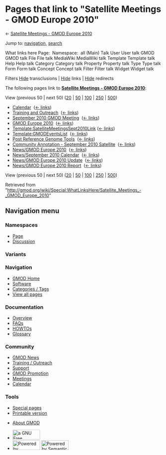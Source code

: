<div id="mw-page-base" class="noprint">

</div>

<div id="mw-head-base" class="noprint">

</div>

<div id="content" class="mw-body" role="main">

<span id="top"></span>

<div id="mw-js-message" style="display:none;">

</div>



# <span dir="auto">Pages that link to "Satellite Meetings - GMOD Europe 2010"</span>

<div id="bodyContent">

<div id="contentSub">

← [Satellite Meetings - GMOD Europe
2010](/wiki/Satellite_Meetings_-_GMOD_Europe_2010 "Satellite Meetings - GMOD Europe 2010")

</div>

<div id="jump-to-nav" class="mw-jump">

Jump to: [navigation](#mw-navigation), [search](#p-search)

</div>

<div id="mw-content-text">

What links here Page:  Namespace:  all (Main) Talk User User talk GMOD
GMOD talk File File talk MediaWiki MediaWiki talk Template Template talk
Help Help talk Category Category talk Property Property talk Type Type
talk Form Form talk Concept Concept talk Filter Filter talk Widget
Widget talk

Filters
[Hide](/mediawiki/index.php?title=Special:WhatLinksHere/Satellite_Meetings_-_GMOD_Europe_2010&hidetrans=1 "Special:WhatLinksHere/Satellite Meetings - GMOD Europe 2010")
transclusions \|
[Hide](/mediawiki/index.php?title=Special:WhatLinksHere/Satellite_Meetings_-_GMOD_Europe_2010&hidelinks=1 "Special:WhatLinksHere/Satellite Meetings - GMOD Europe 2010")
links \|
[Hide](/mediawiki/index.php?title=Special:WhatLinksHere/Satellite_Meetings_-_GMOD_Europe_2010&hideredirs=1 "Special:WhatLinksHere/Satellite Meetings - GMOD Europe 2010")
redirects

The following pages link to **[Satellite Meetings - GMOD Europe
2010](/wiki/Satellite_Meetings_-_GMOD_Europe_2010 "Satellite Meetings - GMOD Europe 2010")**:

View (previous 50 \| next 50)
([20](/mediawiki/index.php?title=Special:WhatLinksHere/Satellite_Meetings_-_GMOD_Europe_2010&limit=20 "Special:WhatLinksHere/Satellite Meetings - GMOD Europe 2010")
\|
[50](/mediawiki/index.php?title=Special:WhatLinksHere/Satellite_Meetings_-_GMOD_Europe_2010&limit=50 "Special:WhatLinksHere/Satellite Meetings - GMOD Europe 2010")
\|
[100](/mediawiki/index.php?title=Special:WhatLinksHere/Satellite_Meetings_-_GMOD_Europe_2010&limit=100 "Special:WhatLinksHere/Satellite Meetings - GMOD Europe 2010")
\|
[250](/mediawiki/index.php?title=Special:WhatLinksHere/Satellite_Meetings_-_GMOD_Europe_2010&limit=250 "Special:WhatLinksHere/Satellite Meetings - GMOD Europe 2010")
\|
[500](/mediawiki/index.php?title=Special:WhatLinksHere/Satellite_Meetings_-_GMOD_Europe_2010&limit=500 "Special:WhatLinksHere/Satellite Meetings - GMOD Europe 2010"))

- [Calendar](/wiki/Calendar "Calendar") ‎
  <span class="mw-whatlinkshere-tools">([←
  links](/mediawiki/index.php?title=Special:WhatLinksHere&target=Calendar "Special:WhatLinksHere"))</span>
- [Training and
  Outreach](/wiki/Training_and_Outreach "Training and Outreach") ‎
  <span class="mw-whatlinkshere-tools">([←
  links](/mediawiki/index.php?title=Special:WhatLinksHere&target=Training+and+Outreach "Special:WhatLinksHere"))</span>
- [September 2010 GMOD
  Meeting](/wiki/September_2010_GMOD_Meeting "September 2010 GMOD Meeting")
  ‎ <span class="mw-whatlinkshere-tools">([←
  links](/mediawiki/index.php?title=Special:WhatLinksHere&target=September+2010+GMOD+Meeting "Special:WhatLinksHere"))</span>
- [GMOD Europe 2010](/wiki/GMOD_Europe_2010 "GMOD Europe 2010") ‎
  <span class="mw-whatlinkshere-tools">([←
  links](/mediawiki/index.php?title=Special:WhatLinksHere&target=GMOD+Europe+2010 "Special:WhatLinksHere"))</span>
- [Template:SatelliteMeetingsSept2010Link](/wiki/Template:SatelliteMeetingsSept2010Link "Template:SatelliteMeetingsSept2010Link")
  ‎ <span class="mw-whatlinkshere-tools">([←
  links](/mediawiki/index.php?title=Special:WhatLinksHere&target=Template%3ASatelliteMeetingsSept2010Link "Special:WhatLinksHere"))</span>
- [Template:GMODEventsList](/wiki/Template:GMODEventsList "Template:GMODEventsList")
  ‎ <span class="mw-whatlinkshere-tools">([←
  links](/mediawiki/index.php?title=Special:WhatLinksHere&target=Template%3AGMODEventsList "Special:WhatLinksHere"))</span>
- [Post Reference Genome
  Tools](/wiki/Post_Reference_Genome_Tools "Post Reference Genome Tools")
  ‎ <span class="mw-whatlinkshere-tools">([←
  links](/mediawiki/index.php?title=Special:WhatLinksHere&target=Post+Reference+Genome+Tools "Special:WhatLinksHere"))</span>
- [Community Annotation - September 2010
  Satellite](/wiki/Community_Annotation_-_September_2010_Satellite "Community Annotation - September 2010 Satellite")
  ‎ <span class="mw-whatlinkshere-tools">([←
  links](/mediawiki/index.php?title=Special:WhatLinksHere&target=Community+Annotation+-+September+2010+Satellite "Special:WhatLinksHere"))</span>
- [News/GMOD Europe
  2010](/wiki/News/GMOD_Europe_2010 "News/GMOD Europe 2010") ‎
  <span class="mw-whatlinkshere-tools">([←
  links](/mediawiki/index.php?title=Special:WhatLinksHere&target=News%2FGMOD+Europe+2010 "Special:WhatLinksHere"))</span>
- [News/September 2010
  Calendar](/wiki/News/September_2010_Calendar "News/September 2010 Calendar")
  ‎ <span class="mw-whatlinkshere-tools">([←
  links](/mediawiki/index.php?title=Special:WhatLinksHere&target=News%2FSeptember+2010+Calendar "Special:WhatLinksHere"))</span>
- [News/GMOD Europe 2010
  Update](/wiki/News/GMOD_Europe_2010_Update "News/GMOD Europe 2010 Update")
  ‎ <span class="mw-whatlinkshere-tools">([←
  links](/mediawiki/index.php?title=Special:WhatLinksHere&target=News%2FGMOD+Europe+2010+Update "Special:WhatLinksHere"))</span>
- [News/GMOD Europe 2010
  Report](/wiki/News/GMOD_Europe_2010_Report "News/GMOD Europe 2010 Report")
  ‎ <span class="mw-whatlinkshere-tools">([←
  links](/mediawiki/index.php?title=Special:WhatLinksHere&target=News%2FGMOD+Europe+2010+Report "Special:WhatLinksHere"))</span>

View (previous 50 \| next 50)
([20](/mediawiki/index.php?title=Special:WhatLinksHere/Satellite_Meetings_-_GMOD_Europe_2010&limit=20 "Special:WhatLinksHere/Satellite Meetings - GMOD Europe 2010")
\|
[50](/mediawiki/index.php?title=Special:WhatLinksHere/Satellite_Meetings_-_GMOD_Europe_2010&limit=50 "Special:WhatLinksHere/Satellite Meetings - GMOD Europe 2010")
\|
[100](/mediawiki/index.php?title=Special:WhatLinksHere/Satellite_Meetings_-_GMOD_Europe_2010&limit=100 "Special:WhatLinksHere/Satellite Meetings - GMOD Europe 2010")
\|
[250](/mediawiki/index.php?title=Special:WhatLinksHere/Satellite_Meetings_-_GMOD_Europe_2010&limit=250 "Special:WhatLinksHere/Satellite Meetings - GMOD Europe 2010")
\|
[500](/mediawiki/index.php?title=Special:WhatLinksHere/Satellite_Meetings_-_GMOD_Europe_2010&limit=500 "Special:WhatLinksHere/Satellite Meetings - GMOD Europe 2010"))

</div>

<div class="printfooter">

Retrieved from
"<http://gmod.org/wiki/Special:WhatLinksHere/Satellite_Meetings_-_GMOD_Europe_2010>"

</div>

<div id="catlinks" class="catlinks catlinks-allhidden">

</div>

<div class="visualClear">

</div>

</div>

</div>

<div id="mw-navigation">

## Navigation menu

<div id="mw-head">



<div id="left-navigation">

<div id="p-namespaces" class="vectorTabs" role="navigation"
aria-labelledby="p-namespaces-label">

### Namespaces

- <span id="ca-nstab-main"><a href="/wiki/Satellite_Meetings_-_GMOD_Europe_2010" accesskey="c"
  title="View the content page [c]">Page</a></span>
- <span id="ca-talk"><a
  href="/mediawiki/index.php?title=Talk:Satellite_Meetings_-_GMOD_Europe_2010&amp;action=edit&amp;redlink=1"
  accesskey="t"
  title="Discussion about the content page [t]">Discussion</a></span>

</div>

<div id="p-variants" class="vectorMenu emptyPortlet" role="navigation"
aria-labelledby="p-variants-label">

### 

### Variants[](#)

<div class="menu">

</div>

</div>

</div>

<div id="right-navigation">





</div>



</div>

</div>

</div>

<div id="mw-panel">

<div id="p-logo" role="banner">

<a href="/wiki/Main_Page"
style="background-image: url(http://gmod.org/images/GMOD-cogs.png);"
title="Visit the main page"></a>

</div>

<div id="p-Navigation" class="portal" role="navigation"
aria-labelledby="p-Navigation-label">

### Navigation

<div class="body">

- <span id="n-GMOD-Home">[GMOD Home](/wiki/Main_Page)</span>
- <span id="n-Software">[Software](/wiki/GMOD_Components)</span>
- <span id="n-Categories-.2F-Tags">[Categories /
  Tags](/wiki/Categories)</span>
- <span id="n-View-all-pages">[View all
  pages](/wiki/Special:AllPages)</span>

</div>

</div>

<div id="p-Documentation" class="portal" role="navigation"
aria-labelledby="p-Documentation-label">

### Documentation

<div class="body">

- <span id="n-Overview">[Overview](/wiki/Overview)</span>
- <span id="n-FAQs">[FAQs](/wiki/Category:FAQ)</span>
- <span id="n-HOWTOs">[HOWTOs](/wiki/Category:HOWTO)</span>
- <span id="n-Glossary">[Glossary](/wiki/Glossary)</span>

</div>

</div>

<div id="p-Community" class="portal" role="navigation"
aria-labelledby="p-Community-label">

### Community

<div class="body">

- <span id="n-GMOD-News">[GMOD News](/wiki/GMOD_News)</span>
- <span id="n-Training-.2F-Outreach">[Training /
  Outreach](/wiki/Training_and_Outreach)</span>
- <span id="n-Support">[Support](/wiki/Support)</span>
- <span id="n-GMOD-Promotion">[GMOD
  Promotion](/wiki/GMOD_Promotion)</span>
- <span id="n-Meetings">[Meetings](/wiki/Meetings)</span>
- <span id="n-Calendar">[Calendar](/wiki/Calendar)</span>

</div>

</div>

<div id="p-tb" class="portal" role="navigation"
aria-labelledby="p-tb-label">

### Tools

<div class="body">

- <span id="t-specialpages"><a href="/wiki/Special:SpecialPages" accesskey="q"
  title="A list of all special pages [q]">Special pages</a></span>
- <span id="t-print"><a
  href="/mediawiki/index.php?title=Special:WhatLinksHere/Satellite_Meetings_-_GMOD_Europe_2010&amp;printable=yes"
  rel="alternate" accesskey="p"
  title="Printable version of this page [p]">Printable version</a></span>

</div>

</div>

</div>

</div>

<div id="footer" role="contentinfo">

- <span id="footer-places-about">[About
  GMOD](/wiki/GMOD:About "GMOD:About")</span>

<!-- -->

- <span id="footer-copyrightico">[<img src="http://www.gnu.org/graphics/gfdl-logo-small.png" width="88"
  height="31" alt="a GNU Free Documentation License" />](http://www.gnu.org/licenses/fdl-1.3.html)</span>
- <span id="footer-poweredbyico">[<img src="/mediawiki/skins/common/images/poweredby_mediawiki_88x31.png"
  width="88" height="31" alt="Powered by MediaWiki" />](//www.mediawiki.org/)
  [<img
  src="/mediawiki/extensions/SemanticMediaWiki/includes/../resources/images/smw_button.png"
  width="88" height="31" alt="Powered by Semantic MediaWiki" />](https://www.semantic-mediawiki.org/wiki/Semantic_MediaWiki)</span>

<div style="clear:both">

</div>

</div>
